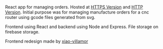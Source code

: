 React app for managing orders. Hosted at [HTTPS Version](https://hermo.me) and  [HTTP Version](http://orders.hermo.me). Initial purpose was for managing manufacture orders for a cnc router using gcode files generated from svg. 

Frontend using React and backend using Node and Express. File storage on firebase storage.

Frontend redesign made by [xiao-villamor](https://github.com/xiao-villamor)
